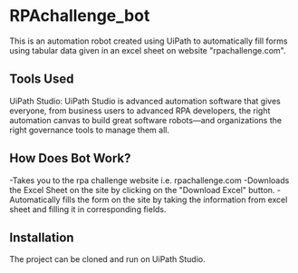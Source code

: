 # RPAchallenge_bot
This is an automation robot created using UiPath to automatically fill forms using tabular data given in an excel sheet on website "rpachallenge.com".

## Tools Used
UiPath Studio: UiPath Studio is advanced automation software that gives everyone, from business users to advanced RPA developers, the right automation canvas to build great software robots—and organizations the right governance tools to manage them all.

## How Does Bot Work?
-Takes you to the rpa challenge website i.e. rpachallenge.com
-Downloads the Excel Sheet on the site by clicking on the "Download Excel" button.
-Automatically fills the form on the site by taking the information from excel sheet and filling it in corresponding fields.

## Installation
The project can be cloned and run on UiPath Studio.
